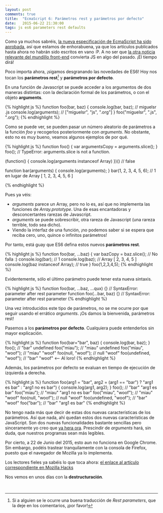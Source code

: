 ```yaml
---
layout: post
comments: true
title:  "EcmaScript 6: Parámetros rest y parámetros por defecto"
date:   2015-06-22 21:30:00
tags: js es6 parameters rest defaults
---
```


Como ya muchos sabréis, [la nueva especificación de EcmaScript ha sido aprobada][especificacion], así que estamos de enhorabuena, ya que los artículos publicados hasta ahora no habrán sido escritos en vano :P. A no ser que [la otra noticia relevante del mundillo front-end][web_assembly] convierta JS en algo del pasado. ¡El tiempo dirá!

Poco importa ahora, ¡sigamos desgranando las novedades de ES6! Hoy nos tocan los **parámetros rest**[^1] y **parámetros por defecto**.

En una función de Javascript se puede acceder a los argumentos de dos maneras distintas: con la declaración formal de los parámetros, o con el objeto **arguments**.

{% highlight js %}
function foo(bar, baz) {
  console.log(bar, baz); // miguelsr .js
  console.log(arguments); // ["miguelsr", "js", ".org"]
}
foo("miguelsr", ".js", ".org");
{% endhighlight %}

Como se puede ver, se pueden pasar un número aleatorio de parámetros a la función *foo* y recogerlos posteriormente con *arguments*. No obstante, esto no es muy bueno, veamos algunos ejemplos de por qué.

{% highlight js %}
function foo() {
  var argumentsCopy = arguments.slice();
}
foo(); // TypeError: arguments.slice is not a function.

(function() { console.log(arguments instanceof Array) })() // false

function bar(arguments) {
  console.log(arguments);
}
bar(1, 2, 3, 4, 5, 6); // 1 en lugar de Array [ 1, 2, 3, 4, 5, 6 ]

{% endhighlight %}

Pues ya véis:

* *arguments* parece un Array, pero no lo es, así que no implementa las funciones de *Array.prototype*. Una de esas encantadoras y desconcertantes rarezas de Javascript.
* *arguments* se puede sobrescribir, otra rareza de Javascript (una rareza terrible, todo sea dicho).
* Viendo la interfaz de una función, ¡no podemos saber si se espera que reciba cero, uno, quince o infinitos parámetros!

Por tanto, está guay que ES6 defina estos nuevos **parámetros rest**.

{% highlight js %}
function foo(bar, ...baz) {
  var bazCopy = baz.slice(); // No falla :)
  console.log(bar); // 1
  console.log(baz); // Array [ 2, 3, 4, 5 ]
  console.log(baz instanceof Array); // true
}
foo(1,2,3,4,5);
{% endhighlight %}

Evidentemente, sólo el último parámetro puede tener esta nueva sintaxis.

{% highlight js %}
function foo(bar, ...baz, ...qux) {} // SyntaxError: parameter after rest parameter
function foo(...bar, baz) {} // SyntaxError: parameter after rest parameter
{% endhighlight %}

Una vez introducidos este tipo de parámetros, no se me ocurre por que seguir usando el errático *arguments*. ¡Os damos la bienvenida, parámetros rest!

Pasemos a los **parámetros por defecto**. Cualquiera puede entenderlos sin mayor explicación.

{% highlight js %}
function foo(bar="bar", baz) {
  console.log(bar, baz);
}
foo(); // "bar" undefined
foo("miau"); // "miau" undefined
foo("miau", "woof"); // "miau" "woof"
foo(null, "woof"); // null "woof"
foo(undefined, "woof"); // "bar" "woof" <-- Al loro!
{% endhighlight %}

Además, los parámetros por defecto se evaluan en tiempo de ejecución de izquierda a derecha.

{% highlight js %}
function foo(arg1 = "bar",
             arg2 = (arg1 == "bar") ? "arg1 es bar" : "arg1 no es bar") {
  console.log(arg1, arg2);
}
foo(); // "bar" "arg1 es bar"
foo("miau"); // "miau" "arg1 no es bar"
foo("miau", "woof"); // "miau" "woof"
foo(null, "woof"); // null "woof"
foo(undefined, "woof"); // "bar" "woof"
foo("bar"); // "bar" "arg1 es bar"
{% endhighlight %}

No tengo nada más que decir de estas dos nuevas características de los parámetros.  Así que nada, ahí quedan estos dos nuevas características de JavaScript. Son dos nuevas funcionalidades bastante sencillas pero sinceramente yo creo que [ya hera ora][ya_hera_ora]. Prescindir de *arguments* hará, sin duda, que nuestros programas sean más legibles.

Por cierto, a 22 de Junio del 2015, esto aun no funciona en Google Chrome. Sin embargo, podéis trastear tranquilamente con la consola de Firefox, puesto que el navegador de Mozilla ya lo implementa.

Los lectores fieles ya sabéis lo que toca ahora: [el enlace al artículo correspondiente en Mozilla Hacks][fuente_original]

Nos vemos en unos días con la **destructuración**.

<br>

[especificacion]: https://news.ycombinator.com/item?id=9733168
[web_assembly]: https://medium.com/javascript-scene/what-is-webassembly-the-dawn-of-a-new-era-61256ec5a8f6 
[fuente_original]: https://hacks.mozilla.org/2015/05/es6-in-depth-rest-parameters-and-defaults/
[ya_hera_ora]: http://www.manolokabezabolo.es/yaheraora.html
[^1]: Si a alguien se le ocurre una buena traducción de *Rest parameters*, que la deje en los comentarios, ¡por favor!
